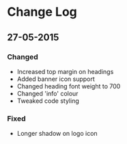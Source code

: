 # Change Log

## 27-05-2015
### Changed
- Increased top margin on headings
- Added banner icon support
- Changed heading font weight to 700
- Changed 'info' colour
- Tweaked code styling

### Fixed
- Longer shadow on logo icon
